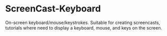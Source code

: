 # ScreenCast-Keyboard
On-screen keyboard/mouse/keystrokes. Suitable for creating screencasts, tutorials where need to display a keyboard, mouse, and keys on the screen.
